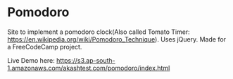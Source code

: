 # Pomodoro

Site to implement a pomodoro clock(Also called Tomato Timer: https://en.wikipedia.org/wiki/Pomodoro_Technique). Uses jQuery. Made for a FreeCodeCamp project.

Live Demo here: https://s3.ap-south-1.amazonaws.com/akashtest.com/pomodoro/index.html
